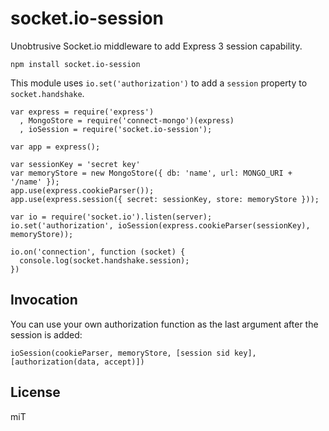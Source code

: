 # socket.io-session

Unobtrusive Socket.io middleware to add Express 3 session capability.

    npm install socket.io-session

This module uses `io.set('authorization')` to add a `session` property to `socket.handshake`.

```
var express = require('express')
  , MongoStore = require('connect-mongo')(express)
  , ioSession = require('socket.io-session');

var app = express();

var sessionKey = 'secret key'
var memoryStore = new MongoStore({ db: 'name', url: MONGO_URI + '/name' });
app.use(express.cookieParser());
app.use(express.session({ secret: sessionKey, store: memoryStore }));

var io = require('socket.io').listen(server);
io.set('authorization', ioSession(express.cookieParser(sessionKey), memoryStore));

io.on('connection', function (socket) {
  console.log(socket.handshake.session);
})
```

## Invocation

You can use your own authorization function as the last argument after the session is added:

    ioSession(cookieParser, memoryStore, [session sid key], [authorization(data, accept)])

## License 

miT